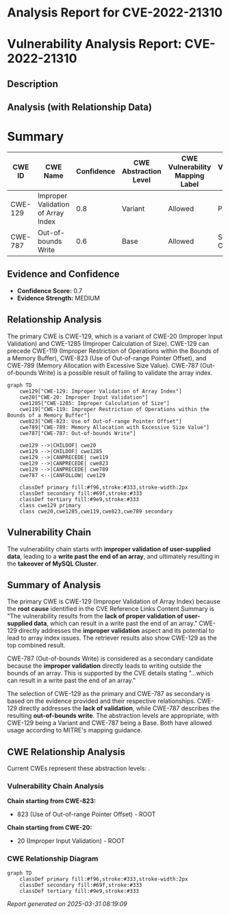 # Analysis Report for CVE-2022-21310

# Vulnerability Analysis Report: CVE-2022-21310

## Description



## Analysis (with Relationship Data)

# Summary
| CWE ID | CWE Name | Confidence | CWE Abstraction Level | CWE Vulnerability Mapping Label | CWE-Vulnerability Mapping Notes |
|---|---|---|---|---|---|
| CWE-129 | Improper Validation of Array Index | 0.8 | Variant | Allowed | Primary CWE |
| CWE-787 | Out-of-bounds Write | 0.6 | Base | Allowed | Secondary Candidate |

## Evidence and Confidence

*   **Confidence Score:** 0.7
*   **Evidence Strength:** MEDIUM

## Relationship Analysis
The primary CWE is CWE-129, which is a variant of CWE-20 (Improper Input Validation) and CWE-1285 (Improper Calculation of Size). CWE-129 can precede CWE-119 (Improper Restriction of Operations within the Bounds of a Memory Buffer), CWE-823 (Use of Out-of-range Pointer Offset), and CWE-789 (Memory Allocation with Excessive Size Value). CWE-787 (Out-of-bounds Write) is a possible result of failing to validate the array index.

```mermaid
graph TD
    cwe129["CWE-129: Improper Validation of Array Index"]
    cwe20["CWE-20: Improper Input Validation"]
    cwe1285["CWE-1285: Improper Calculation of Size"]
    cwe119["CWE-119: Improper Restriction of Operations within the Bounds of a Memory Buffer"]
    cwe823["CWE-823: Use of Out-of-range Pointer Offset"]
    cwe789["CWE-789: Memory Allocation with Excessive Size Value"]
    cwe787["CWE-787: Out-of-bounds Write"]
    
    cwe129 -->|CHILDOF| cwe20
    cwe129 -->|CHILDOF| cwe1285
    cwe129 -->|CANPRECEDE| cwe119
    cwe129 -->|CANPRECEDE| cwe823
    cwe129 -->|CANPRECEDE| cwe789
    cwe787 <--|CANFOLLOW| cwe129
    
    classDef primary fill:#f96,stroke:#333,stroke-width:2px
    classDef secondary fill:#69f,stroke:#333
    classDef tertiary fill:#9e9,stroke:#333
    class cwe129 primary
    class cwe20,cwe1285,cwe119,cwe823,cwe789 secondary
```

## Vulnerability Chain
The vulnerability chain starts with **improper validation of user-supplied data**, leading to a **write past the end of an array**, and ultimately resulting in the **takeover of MySQL Cluster**.

## Summary of Analysis
The primary CWE is CWE-129 (Improper Validation of Array Index) because the **root cause** identified in the CVE Reference Links Content Summary is "The vulnerability results from the **lack of proper validation of user-supplied data**, which can result in a write past the end of an array." CWE-129 directly addresses the **improper validation** aspect and its potential to lead to array index issues. The retriever results also show CWE-129 as the top combined result.

CWE-787 (Out-of-bounds Write) is considered as a secondary candidate because the **improper validation** directly leads to writing outside the bounds of an array. This is supported by the CVE details stating "...which can result in a write past the end of an array."

The selection of CWE-129 as the primary and CWE-787 as secondary is based on the evidence provided and their respective relationships. CWE-129 directly addresses the **lack of validation**, while CWE-787 describes the resulting **out-of-bounds write**. The abstraction levels are appropriate, with CWE-129 being a Variant and CWE-787 being a Base. Both have allowed usage according to MITRE's mapping guidance.


## CWE Relationship Analysis

Current CWEs represent these abstraction levels: .


### Vulnerability Chain Analysis

**Chain starting from CWE-823:**
- 823 (Use of Out-of-range Pointer Offset) - ROOT


**Chain starting from CWE-20:**
- 20 (Improper Input Validation) - ROOT



### CWE Relationship Diagram

```mermaid
graph TD
    classDef primary fill:#f96,stroke:#333,stroke-width:2px
    classDef secondary fill:#69f,stroke:#333
    classDef tertiary fill:#9e9,stroke:#333
```



*Report generated on 2025-03-31 08:19:09*
